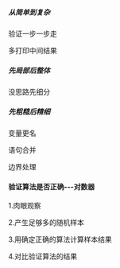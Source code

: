##### 从简单到复杂

验证一步一步走

多打印中间结果

##### 先局部后整体

没思路先细分

##### 先粗糙后精细

变量更名

语句合并

边界处理



#### 验证算法是否正确---对数器

1.肉眼观察

2.产生足够多的随机样本

3.用确定正确的算法计算样本结果

4.对比验证算法的结果